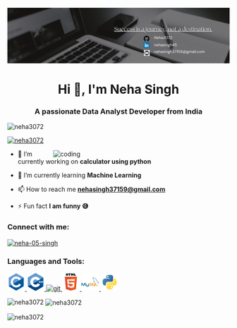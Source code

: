 ![logo](https://github.com/Neha3072/Neha3072/blob/main/Fail%20fast%2C%20learn%20faster..png)
<h1 align="center">Hi 👋, I'm Neha Singh</h1>
<h3 align="center"> A passionate Data Analyst Developer from India</h3>

<p align="left"> <img src="https://komarev.com/ghpvc/?username=neha3072&label=Profile%20views&color=0e75b6&style=flat" alt="neha3072" /> </p>

<p align="left"> <a href="https://github.com/ryo-ma/github-profile-trophy"><img src="https://github-profile-trophy.vercel.app/?username=neha3072" alt="neha3072" /></a> </p>
<img align="right" alt="coding" width="400" src="https://cdn3.iconfinder.com/data/icons/kids-learn-coding-design-sticker/1500/Girl_Coding_With_Laptop-1024.png">

- 🔭 I’m currently working on **calculator using python**

- 🌱 I’m currently learning **Machine Learning**

- 📫 How to reach me **nehasingh37159@gmail.com**

- ⚡ Fun fact **I am funny 😅**

<h3 align="left">Connect with me:</h3>
<p align="left">
<a href="https://linkedin.com/in/neha-05-singh" target="blank"><img align="center" src="https://raw.githubusercontent.com/rahuldkjain/github-profile-readme-generator/master/src/images/icons/Social/linked-in-alt.svg" alt="neha-05-singh" height="30" width="40" /></a>
</p>

<h3 align="left">Languages and Tools:</h3>
<p align="left"> <a href="https://www.cprogramming.com/" target="_blank" rel="noreferrer"> <img src="https://raw.githubusercontent.com/devicons/devicon/master/icons/c/c-original.svg" alt="c" width="40" height="40"/> </a> <a href="https://www.w3schools.com/cpp/" target="_blank" rel="noreferrer"> <img src="https://raw.githubusercontent.com/devicons/devicon/master/icons/cplusplus/cplusplus-original.svg" alt="cplusplus" width="40" height="40"/> </a> <a href="https://git-scm.com/" target="_blank" rel="noreferrer"> <img src="https://www.vectorlogo.zone/logos/git-scm/git-scm-icon.svg" alt="git" width="40" height="40"/> </a> <a href="https://www.w3.org/html/" target="_blank" rel="noreferrer"> <img src="https://raw.githubusercontent.com/devicons/devicon/master/icons/html5/html5-original-wordmark.svg" alt="html5" width="40" height="40"/> </a> <a href="https://www.mysql.com/" target="_blank" rel="noreferrer"> <img src="https://raw.githubusercontent.com/devicons/devicon/master/icons/mysql/mysql-original-wordmark.svg" alt="mysql" width="40" height="40"/> </a> <a href="https://www.python.org" target="_blank" rel="noreferrer"> <img src="https://raw.githubusercontent.com/devicons/devicon/master/icons/python/python-original.svg" alt="python" width="40" height="40"/> </a> </p>

<p><img align="left" src="https://github-readme-stats.vercel.app/api/top-langs?username=neha3072&show_icons=true&locale=en&layout=compact" alt="neha3072" /></p>

<p>&nbsp;<img align="center" src="https://github-readme-stats.vercel.app/api?username=neha3072&show_icons=true&locale=en" alt="neha3072" /></p>

<p><img align="center" src="https://github-readme-streak-stats.herokuapp.com/?user=neha3072&" alt="neha3072" /></p>


